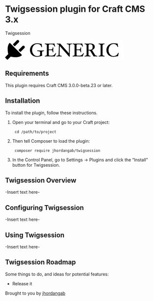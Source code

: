 # Twigsession plugin for Craft CMS 3.x

Twigsession

![Screenshot](resources/img/plugin-logo.png)

## Requirements

This plugin requires Craft CMS 3.0.0-beta.23 or later.

## Installation

To install the plugin, follow these instructions.

1. Open your terminal and go to your Craft project:

        cd /path/to/project

2. Then tell Composer to load the plugin:

        composer require jhordangab/twigsession

3. In the Control Panel, go to Settings → Plugins and click the “Install” button for Twigsession.

## Twigsession Overview

-Insert text here-

## Configuring Twigsession

-Insert text here-

## Using Twigsession

-Insert text here-

## Twigsession Roadmap

Some things to do, and ideas for potential features:

* Release it

Brought to you by [jhordangab](https://github.com/jhordangab/)
